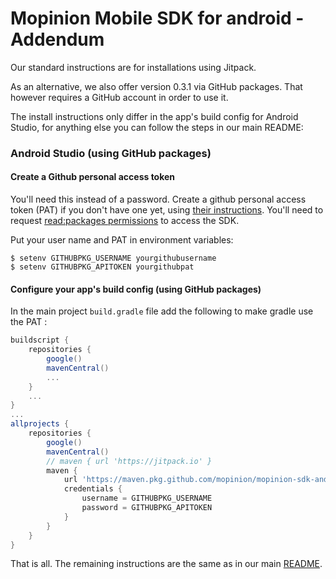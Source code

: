 # Mopinion Mobile SDK for android - Addendum

Our standard instructions are for installations using Jitpack.

As an alternative, we also offer version 0.3.1 via GitHub packages. That however requires a GitHub account in order to use it.

The install instructions only differ in the app's build config for Android Studio, for anything else you can follow the steps in our main README:

### Android Studio (using GitHub packages)

#### Create a Github personal access token
You'll need this instead of a password. Create a github personal access token (PAT) if you don't have one yet, using [their instructions](https://docs.github.com/en/github/authenticating-to-github/creating-a-personal-access-token). You'll need to request [read:packages permissions](https://docs.github.com/en/packages/learn-github-packages/about-permissions-for-github-packages#about-scopes-and-permissions-for-package-registries) to access the SDK.

Put your user name and PAT in environment variables:

```
$ setenv GITHUBPKG_USERNAME yourgithubusername
$ setenv GITHUBPKG_APITOKEN yourgithubpat
```


#### <a name="configure">Configure your app's build config (using GitHub packages)</a>

In the main project `build.gradle` file add the following to make gradle use the PAT :

```gradle
buildscript {
    repositories {
        google()
        mavenCentral()
        ...
    }
    ...
}
...
allprojects {
    repositories {
        google()
        mavenCentral()
        // maven { url 'https://jitpack.io' }
        maven {
            url 'https://maven.pkg.github.com/mopinion/mopinion-sdk-android-web'
            credentials {
                username = GITHUBPKG_USERNAME
                password = GITHUBPKG_APITOKEN
            }
        }
    }
}
```

That is all. The remaining instructions are the same as in our main [README](README.md#configure-module).


